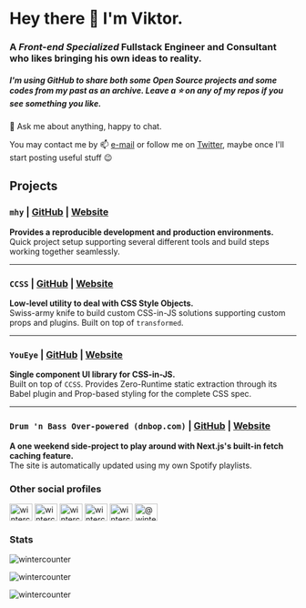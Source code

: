 <h1 align="left">Hey there 👋 I'm Viktor.</h1>
<h3 align="left">A <em>Front-end Specialized</em> Fullstack Engineer and Consultant who likes bringing his own ideas to reality.</h3>
<h5 align="left">I'm using GitHub to share both some Open Source projects and some codes from my past as an archive. Leave a ⭐ on any of my repos if you see something you like.</h5>

💬 Ask me about anything, happy to chat.

You may contact me by 📫 [e-mail](mailto:wintercounter@gmail.com) or follow me on [Twitter](https://twitter.com/wintercounter1), maybe once I'll start posting useful stuff 😉


## Projects

### `mhy` | [GitHub](https://github.com/wintercounter/mhy) | [Website](https://mhy.js.org)

__Provides a reproducible development and production environments.__
<br /> Quick project setup supporting several different tools and build steps working together seamlessly.

---

### `CCSS` | [GitHub](https://github.com/wintercounter/ccss) | [Website](https://ccss.dev)

__Low-level utility to deal with CSS Style Objects.__
<br /> Swiss-army knife to build custom CSS-in-JS solutions supporting custom props and plugins. Built on top of `transformed`.

---

### `YouEye` | [GitHub](https://github.com/wintercounter/ccss/tree/master/packages/youeye) | [Website](https://youeye.dev)

__Single component UI library for CSS-in-JS.__
<br /> Built on top of `CCSS`. Provides Zero-Runtime static extraction through its Babel plugin and Prop-based styling for the complete CSS spec.

---

### `Drum 'n Bass Over-powered (dnbop.com)` | [GitHub](https://github.com/wintercounter/dnbop) | [Website](https://dnbop.com)

__A one weekend side-project to play around with Next.js's built-in fetch caching feature.__
<br /> The site is automatically updated using my own Spotify playlists.


<h3 align="left">Other social profiles</h3>
<p align="left">
<a href="https://codepen.io/wintercounter" target="blank"><img align="center" src="https://cdn.jsdelivr.net/npm/simple-icons@3.0.1/icons/codepen.svg" alt="wintercounter" height="30" width="40" /></a>
<a href="https://dev.to/wintercounter" target="blank"><img align="center" src="https://cdn.jsdelivr.net/npm/simple-icons@3.0.1/icons/dev-dot-to.svg" alt="wintercounter" height="30" width="40" /></a>
<a href="https://twitter.com/wintercounter1" target="blank"><img align="center" src="https://cdn.jsdelivr.net/npm/simple-icons@3.0.1/icons/twitter.svg" alt="wintercounter1" height="30" width="40" /></a>
<a href="https://stackoverflow.com/users/499501/wintercounter" target="blank"><img align="center" src="https://cdn.jsdelivr.net/npm/simple-icons@3.0.1/icons/stackoverflow.svg" alt="wintercounter" height="30" width="40" /></a>
<a href="https://codesandbox.com/wintercounter" target="blank"><img align="center" src="https://cdn.jsdelivr.net/npm/simple-icons@3.0.1/icons/codesandbox.svg" alt="wintercounter" height="30" width="40" /></a>
<a href="https://medium.com/@wintercounter" target="blank"><img align="center" src="https://cdn.jsdelivr.net/npm/simple-icons@3.0.1/icons/medium.svg" alt="@wintercounter" height="30" width="40" /></a>
</p>

<h3 align="left">Stats</h3>

<p align="left"><img src="https://komarev.com/ghpvc/?username=wintercounter" alt="wintercounter" /></p>

<p align="left"><img align="center" src="https://github-readme-stats.vercel.app/api/top-langs/?username=wintercounter&layout=compact&theme=dracula" alt="wintercounter" /></p>

<p align="left"><img align="center" src="https://github-readme-stats.vercel.app/api?username=wintercounter&show_icons=true&count_private=true&theme=dracula" alt="wintercounter" /></p>

